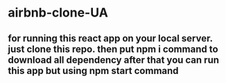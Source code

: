 # airbnb-clone-UA

<h2>for running this react app on your local server. just clone this repo.
then put npm i command to download all dependency after that you can run this app but using npm start command</h2>
